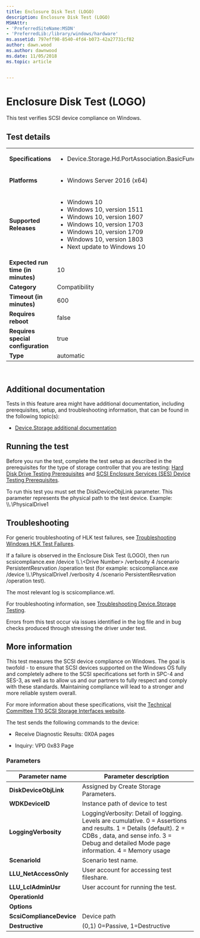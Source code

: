 ```yaml
---
title: Enclosure Disk Test (LOGO)
description: Enclosure Disk Test (LOGO)
MSHAttr:
- 'PreferredSiteName:MSDN'
- 'PreferredLib:/library/windows/hardware'
ms.assetid: 797eff98-8540-4fd4-b073-42a27731cf82
author: dawn.wood
ms.author: dawnwood
ms.date: 11/05/2018
ms.topic: article


---
```


# <span id="p_hlk_test.21dee34c-8eab-4c51-b4e2-3c8f41c508b8"></span>Enclosure Disk Test (LOGO)


This test verifies SCSI device compliance on Windows.

## Test details
|||
|---|---|
| **Specifications**  | <ul><li>Device.Storage.Hd.PortAssociation.BasicFunction</li></ul> |  
| **Platforms**   | <ul><li>Windows Server 2016 (x64)</li></ul> |
| **Supported Releases** | <ul><li>Windows 10</li><li>Windows 10, version 1511</li><li>Windows 10, version 1607</li><li>Windows 10, version 1703</li><li>Windows 10, version 1709</li><li>Windows 10, version 1803</li><li>Next update to Windows 10</li></ul> |
|**Expected run time (in minutes)**| 10 |
|**Category**| Compatibility |
|**Timeout (in minutes)**| 600 |
|**Requires reboot**| false |
|**Requires special configuration**| true |
|**Type**| automatic |

 

## <span id="Additional_documentation"></span><span id="additional_documentation"></span><span id="ADDITIONAL_DOCUMENTATION"></span>Additional documentation


Tests in this feature area might have additional documentation, including prerequisites, setup, and troubleshooting information, that can be found in the following topic(s):

-   [Device.Storage additional documentation](device-storage-additional-documentation.md)

## <span id="Running_the_test"></span><span id="running_the_test"></span><span id="RUNNING_THE_TEST"></span>Running the test


Before you run the test, complete the test setup as described in the prerequisites for the type of storage controller that you are testing: [Hard Disk Drive Testing Prerequisites](hard-disk-drive-testing-prerequisites.md) and [SCSI Enclosure Services (SES) Device Testing Prerequisites](scsi-enclosure-services--ses--device-testing-prerequisites.md).

To run this test you must set the DiskDeviceObjLink parameter. This parameter represents the physical path to the test device. Example: \\\\.\\PhysicalDrive1

## <span id="Troubleshooting"></span><span id="troubleshooting"></span><span id="TROUBLESHOOTING"></span>Troubleshooting


For generic troubleshooting of HLK test failures, see [Troubleshooting Windows HLK Test Failures](..\user\troubleshooting-windows-hlk-test-failures.md).

If a failure is observed in the Enclosure Disk Test (LOGO), then run scsicompliance.exe /device \\\\.\\&lt;Drive Number&gt; /verbosity 4 /scenario PersistentResrvation /operation test (for example: scsicompliance.exe /device \\\\.\\PhysicalDrive1 /verbosity 4 /scenario PersistentResrvation /operation test).

The most relevant log is scsicompliance.wtl.

For troubleshooting information, see [Troubleshooting Device.Storage Testing](troubleshooting-devicestorage-testing.md).

Errors from this test occur via issues identified in the log file and in bug checks produced through stressing the driver under test.

## <span id="More_information"></span><span id="more_information"></span><span id="MORE_INFORMATION"></span>More information


This test measures the SCSI device compliance on Windows. The goal is twofold - to ensure that SCSI devices supported on the Windows OS fully and completely adhere to the SCSI specifications set forth in SPC-4 and SES-3, as well as to allow us and our partners to fully respect and comply with these standards. Maintaining compliance will lead to a stronger and more reliable system overall.

For more information about these specifications, visit the [Technical Committee T10 SCSI Storage Interfaces website](http://go.microsoft.com/fwlink/?LinkId=237712).

The test sends the following commands to the device:

-   Receive Diagnostic Results: 0X0A pages

-   Inquiry: VPD 0x83 Page

### <span id="Parameters"></span><span id="parameters"></span><span id="PARAMETERS"></span>Parameters

| Parameter name           | Parameter description                                                                                                                                                                                          |
|--------------------------|----------------------------------------------------------------------------------------------------------------------------------------------------------------------------------------------------------------|
| **DiskDeviceObjLink**    | Assigned by Create Storage Parameters.                                                                                                                                                                         |
| **WDKDeviceID**          | Instance path of device to test                                                                                                                                                                                |
| **LoggingVerbosity**     | LoggingVerbosity: Detail of logging. Levels are cumulative. 0 = Assertions and results. 1 = Details (default). 2 = CDBs , data, and sense info. 3 = Debug and detailed Mode page information. 4 = Memory usage |
| **ScenarioId**           | Scenario test name.                                                                                                                                                                                            |
| **LLU\_NetAccessOnly**   | User account for accessing test fileshare.                                                                                                                                                                     |
| **LLU\_LclAdminUsr**     | User account for running the test.                                                                                                                                                                             |
| **OperationId**          |                                                                                                                                                                                                                |
| **Options**              |                                                                                                                                                                                                                |
| **ScsiComplianceDevice** | Device path                                                                                                                                                                                                    |
| **Destructive**          | (0,1) 0=Passive, 1=Destructive                                                                                                                                                                                 |

 

 

 






